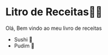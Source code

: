 # Litro de Receitas:man_cook:

Olá, Bem vindo ao meu livro de receitas

- Sushi​ :sushi:
- Pudim :custard:

